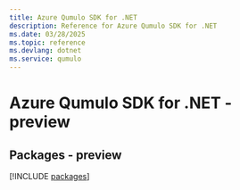 ```yaml
---
title: Azure Qumulo SDK for .NET
description: Reference for Azure Qumulo SDK for .NET
ms.date: 03/28/2025
ms.topic: reference
ms.devlang: dotnet
ms.service: qumulo
---
```

# Azure Qumulo SDK for .NET - preview
## Packages - preview
[!INCLUDE [packages](qumulo-index.md)]